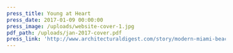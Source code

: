 ```yaml
---
press_title: Young at Heart
press_date: 2017-01-09 00:00:00
press_image: /uploads/website-cover-1.jpg
pdf_path: /uploads/jan-2017-cover.pdf
press_link: 'http://www.architecturaldigest.com/story/modern-miami-beach-george-lindemann'
---
```

